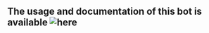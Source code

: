 ## The usage and documentation of this bot is available ![here](https://joshelementoid.github.io/Simbad_Bot/)